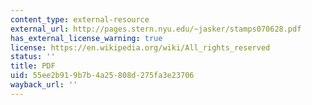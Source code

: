 ```yaml
---
content_type: external-resource
external_url: http://pages.stern.nyu.edu/~jasker/stamps070628.pdf
has_external_license_warning: true
license: https://en.wikipedia.org/wiki/All_rights_reserved
status: ''
title: PDF
uid: 55ee2b91-9b7b-4a25-808d-275fa3e23706
wayback_url: ''
---
```

